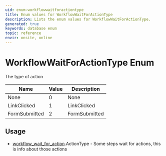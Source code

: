 ```yaml
---
uid: enum-workflowwaitforactiontype
title: Enum values for WorkflowWaitForActionType
description: Lists the enum values for WorkflowWaitForActionType.
generated: true
keywords: database enum
topic: reference
envir: onsite, online
---
```


# WorkflowWaitForActionType Enum

The type of action

| Name | Value | Description |
|------|-------|-------------|
|None|0|None|
|LinkClicked|1|LinkClicked|
|FormSubmitted|2|FormSubmitted|

## Usage

* [workflow_wait_for_action](../workflow-wait-for-action.md).ActionType - Some steps wait for actions, this is info about those actions
